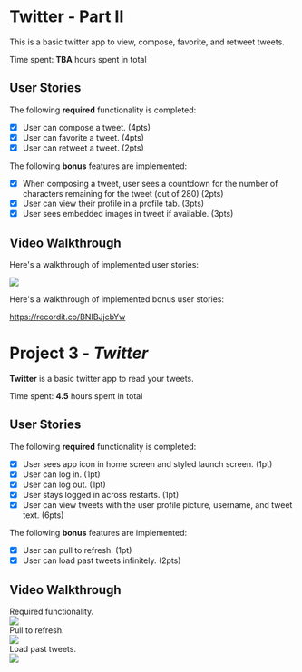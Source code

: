 # Twitter - Part II

This is a basic twitter app to view, compose, favorite, and retweet tweets.

Time spent: **TBA** hours spent in total

## User Stories

The following **required** functionality is completed:

- [X] User can compose a tweet. (4pts)
- [X] User can favorite a tweet. (4pts)
- [X] User can retweet a tweet. (2pts)

The following **bonus** features are implemented:

- [X] When composing a tweet, user sees a countdown for the number of characters remaining for the tweet (out of 280) (2pts)
- [X] User can view their profile in a profile tab. (3pts)
- [X] User sees embedded images in tweet if available. (3pts)

## Video Walkthrough

Here's a walkthrough of implemented user stories:

<img src='http://g.recordit.co/XMaI91cAIp.gif' />

Here's a walkthrough of implemented bonus user stories:

https://recordit.co/BNIBJjcbYw

# Project 3 - *Twitter*

**Twitter** is a basic twitter app to read your tweets.

Time spent: **4.5** hours spent in total

## User Stories

The following **required** functionality is completed:

- [X] User sees app icon in home screen and styled launch screen. (1pt)
- [X] User can log in. (1pt)
- [X] User can log out. (1pt)
- [X] User stays logged in across restarts. (1pt)
- [X] User can view tweets with the user profile picture, username, and tweet text. (6pts)

The following **bonus** features are implemented:

- [X] User can pull to refresh. (1pt)
- [X] User can load past tweets infinitely. (2pts)

## Video Walkthrough
Required functionality.  
<img src='http://g.recordit.co/CIen5uRjVJ.gif'/>  
Pull to refresh.  
<img src='http://g.recordit.co/MJHCF3P7Af.gif'/>  
Load past tweets.  
<img src='http://g.recordit.co/esf2DLfF6t.gif'/>
